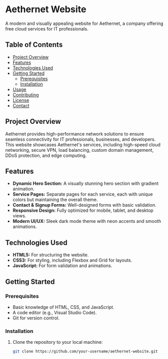 # Aethernet Website

A modern and visually appealing website for Aethernet, a company offering free cloud services for IT professionals.

## Table of Contents

- [Project Overview](#project-overview)
- [Features](#features)
- [Technologies Used](#technologies-used)
- [Getting Started](#getting-started)
  - [Prerequisites](#prerequisites)
  - [Installation](#installation)
- [Usage](#usage)
- [Contributing](#contributing)
- [License](#license)
- [Contact](#contact)

## Project Overview

Aethernet provides high-performance network solutions to ensure seamless connectivity for IT professionals, businesses, and developers. This website showcases Aethernet's services, including high-speed cloud networking, secure VPN, load balancing, custom domain management, DDoS protection, and edge computing.

## Features

- **Dynamic Hero Section:** A visually stunning hero section with gradient animation.
- **Service Pages:** Separate pages for each service, each with unique colors but maintaining the overall theme.
- **Contact & Signup Forms:** Well-designed forms with basic validation.
- **Responsive Design:** Fully optimized for mobile, tablet, and desktop views.
- **Modern UI/UX:** Sleek dark mode theme with neon accents and smooth animations.

## Technologies Used

- **HTML5:** For structuring the website.
- **CSS3:** For styling, including Flexbox and Grid for layouts.
- **JavaScript:** For form validation and animations.

## Getting Started

### Prerequisites

- Basic knowledge of HTML, CSS, and JavaScript.
- A code editor (e.g., Visual Studio Code).
- Git for version control.

### Installation

1. Clone the repository to your local machine:
   ```sh
   git clone https://github.com/your-username/aethernet-website.git
